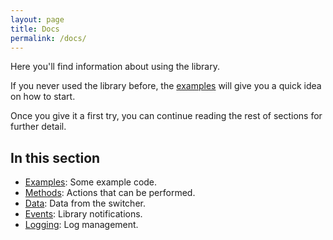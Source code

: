 ```yaml
---
layout: page
title: Docs
permalink: /docs/
---
```


Here you'll find information about using the library.

If you never used the library before, the [examples](examples) will give you a quick idea on how to start.

Once you give it a first try, you can continue reading the rest of sections for further detail.

## In this section

* [Examples](examples): Some example code.
* [Methods](methods): Actions that can be performed.
* [Data](data): Data from the switcher.
* [Events](events): Library notifications.
* [Logging](logging): Log management.

